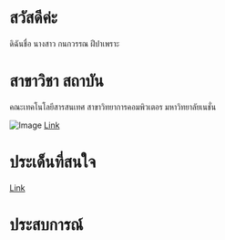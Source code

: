 # สวัสดีค่ะ 
ดิฉันชื่อ นางสาว กนกวรรณ ฝีปาเพราะ
# สาขาวิชา สถาบัน
คณะเทคโนโลยีสารสนเทศ สาขาวิทยาการคอมพิวเตอร มหาวิทยาลัยเนชั่น

![Image](https://raw.githubusercontent.com/thaiall/programming-page/master/Nation_University_Logo.png)
[Link](http://www.nation.ac.th/)

# ประเด็นที่สนใจ

[Link](http://marcuscode.com/lang/java)

# ประสบการณ์
